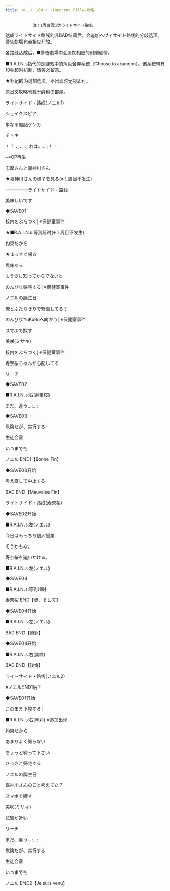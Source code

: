 ```yaml
---
title: メモリーズオフ -Innocent Fille-攻略
---
```


                注：1周目固定为ライトサイド路线。

达成ライトサイド路线的非BAD结局后，会追加ヘヴィサイド路线的分歧选项。警告劇場也会相应开放。

各路线达成后，■警告劇場中会追加相应的附赠剧情。

■R.A.I.N.s指代的是游戏中的角色舍弃系统（Choose to abandon）。该系统带有10秒超时机制，请务必留意。

★标记的为追加选项，不出现时无视即可。

原日文攻略刊载于誠也の部屋。



ライトサイド・路线(ノエル1)



シェイクスピア

単なる痴話ゲンカ

チョキ

！？ こ、これは…;…;！！

━※OP再生

志摩さんと嘉神川さん

★嘉神川さんの様子を見る(※１周目不发生)

━━━━━ライトサイド・路线

美味しいです

◆SAVE01

校内をぶらつく│※保健室事件

★■R.A.I.N.s:等到超时(※１周目不发生)

約束だから

★まっすぐ帰る

興味ある

もう少し知ってからでないと

のんびり帰宅する│※保健室事件

ノエルの誕生日

俺とふたりきりで緊張してる？

のんびりYuKuRuへ向かう│※保健室事件

スマホで探す

美咲(ミサキ)

校内をぶらつく│※保健室事件

寿奈桜ちゃんが心配してる

リーチ

◆SAVE02

■R.A.I.N.s:右(寿奈桜)

まだ、違う…;…;

◆SAVE03

危険だが、実行する

生徒会室

いつまでも



ノエル END1【Bonne Fin】



◆SAVE03开始

考え直して中止する



BAD END【Mauvaise Fin】



ライトサイド・路线(寿奈桜)



◆SAVE02开始

■R.A.I.N.s:左(ノエル)

今日はみっちり個人授業

そうかもな。

寿奈桜を追いかける。

■R.A.I.N.s:左(ノエル)

◆SAVE04

■R.A.I.N.s:等到超时



寿奈桜 END【契、そして】



◆SAVE04开始

■R.A.I.N.s:左(ノエル)



BAD END【贖罪】



◆SAVE04开始

■R.A.I.N.s:右(美咲)



BAD END【後悔】



ライトサイド・路线(ノエル2)



※ノエルEND1后？

◆SAVE01开始

このまま下校する│

■R.A.I.N.s:右(琴莉) ※追加出现

約束だから

あまりよく知らない

ちょっと待って下さい

さっさと帰宅する

ノエルの誕生日

嘉神川さんのこと考えてた？

スマホで探す

美咲(ミサキ)

試験が近い

リーチ

まだ、違う…;…;

危険だが、実行する

生徒会室

いつまでも



ノエル END2【Je suis venu】




              
